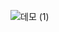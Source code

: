 ![데모 (1)](https://github.com/jeongwwon/SoftwareCapstoneDesign/assets/104192273/2439976d-7b5b-492e-84bc-2414f2d310dd)
